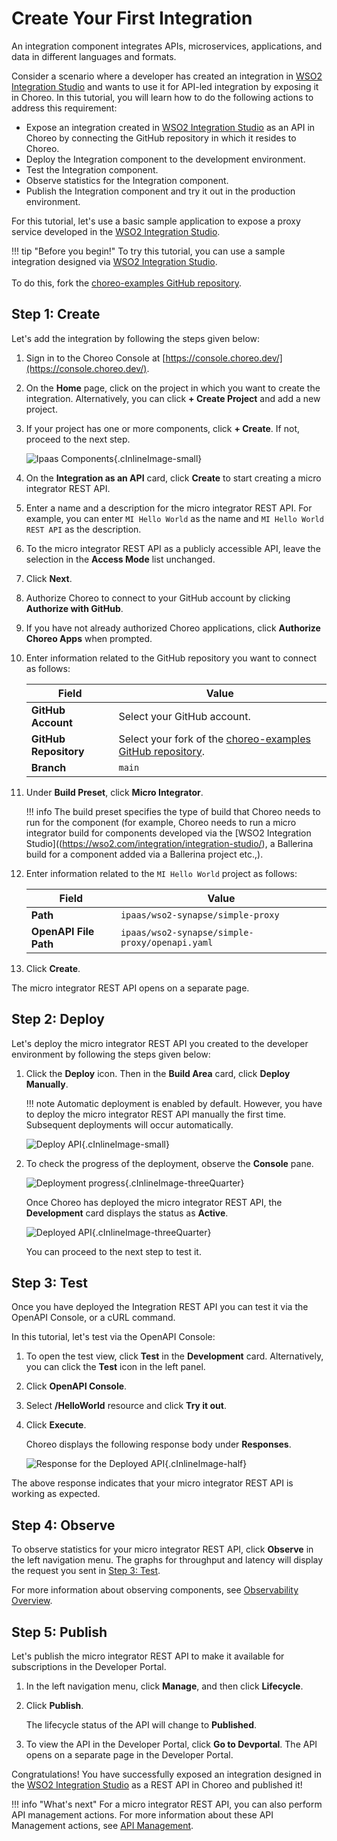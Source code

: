 # Create Your First Integration

An integration component integrates APIs, microservices, applications, and data in different languages and formats.

Consider a scenario where a developer has created an integration in [WSO2 Integration Studio](https://wso2.com/integration/integration-studio/) and wants to use it for API-led integration by exposing it in Choreo. In this tutorial, you will learn how to do the following actions to address this requirement:

- Expose an integration created in [WSO2 Integration Studio](https://wso2.com/integration/integration-studio/) as an API in Choreo by connecting the GitHub repository in which it resides to Choreo.
- Deploy the Integration component to the development environment.
- Test the Integration component.
- Observe statistics for the Integration component.
- Publish the Integration component and try it out in the production environment.

For this tutorial, let's use a basic sample application to expose a proxy service developed in the [WSO2 Integration Studio](https://wso2.com/integration/integration-studio/).

!!! tip "Before you begin!"
    To try this tutorial, you can use a sample integration designed via [WSO2 Integration Studio](https://wso2.com/integration/integration-studio/).<br/><br/>To do this, fork the [choreo-examples GitHub repository](https://github.com/wso2/choreo-examples/tree/main/ipaas/wso2-synapse/simple-proxy).

## Step 1: Create

Let's add the integration by following the steps given below:

1. Sign in to the Choreo Console at [https://console.choreo.dev/](https://console.choreo.dev/).

2. On the **Home** page, click on the project in which you want to create the integration. Alternatively, you can click **+ Create Project** and add a new project.

3. If your project has one or more components, click **+ Create**. If not, proceed to the next step.

    ![Ipaas Components](../../assets/img/tutorials/integration-rest-api/integration_rest_api.png){.cInlineImage-small}

4. On the **Integration as an API** card, click **Create** to start creating a micro integrator REST API.

5. Enter a name and a description for the micro integrator REST API. For example, you can enter `MI Hello World` as the name and `MI Hello World REST API` as the description.

6. To the micro integrator REST API as a publicly accessible API, leave the selection in the **Access Mode** list unchanged.

7. Click **Next**.

8. Authorize Choreo to connect to your GitHub account by clicking **Authorize with GitHub**.

9. If you have not already authorized Choreo applications, click **Authorize Choreo Apps** when prompted.

10. Enter information related to the GitHub repository you want to connect as follows:

     | **Field**             | **Value**                                                                                             |
     |-----------------------|-------------------------------------------------------------------------------------------------------|
     | **GitHub Account**    | Select your GitHub account.                                                                           |
     | **GitHub Repository** | Select your fork of the [choreo-examples GitHub repository](https://github.com/wso2/choreo-examples). |
     | **Branch**            | `main`                                                                                                |

11. Under **Build Preset**, click **Micro Integrator**.

     !!! info
         The build preset specifies the type of build that Choreo needs to run for the component (for example, Choreo needs to run a micro integrator build for components developed via the [WSO2 Integration Studio]((https://wso2.com/integration/integration-studio/), a Ballerina build for a component added via a Ballerina project etc.,).

12. Enter information related to the `MI Hello World` project as follows:

     | **Field**             | **Value**                                      |
     |-----------------------|------------------------------------------------|
     | **Path**              | `ipaas/wso2-synapse/simple-proxy`              |
     | **OpenAPI File Path** | `ipaas/wso2-synapse/simple-proxy/openapi.yaml` |
 
13. Click **Create**.

The micro integrator REST API opens on a separate page.

## Step 2: Deploy

Let's deploy the micro integrator REST API you created to the developer environment by following the steps given below:

1. Click the **Deploy** icon. Then in the **Build Area** card, click **Deploy Manually**.

   !!! note
       Automatic deployment is enabled by default. However, you have to deploy the micro integrator REST API manually the first time. Subsequent deployments will occur automatically.

   ![Deploy API](../../assets/img/tutorials/integration-rest-api/deploy_mi_rest_api.png){.cInlineImage-small}

2. To check the progress of the deployment, observe the **Console** pane.

    ![Deployment progress](../../assets/img/tutorials/integration-rest-api/deploying_mi_rest_api.png){.cInlineImage-threeQuarter}

     Once Choreo has deployed the micro integrator REST API, the **Development** card displays the status as **Active**.

    ![Deployed API](../../assets/img/tutorials/integration-rest-api/deployed_mi_rest_api.png){.cInlineImage-threeQuarter}

    You can proceed to the next step to test it.

## Step 3: Test

Once you have deployed the Integration REST API you can test it via the OpenAPI Console, or a cURL command.

In this tutorial, let's test via the OpenAPI Console:

1. To open the test view, click **Test** in the **Development** card. Alternatively, you can click the **Test** icon in the left panel.

2. Click **OpenAPI Console**.

3. Select **/HelloWorld** resource and click **Try it out**.

4. Click **Execute**.

   Choreo displays the following response body under **Responses**.

   ![Response for the Deployed API](../../assets/img/tutorials/integration-rest-api/response_mi_rest_api.png){.cInlineImage-half}

The above response indicates that your micro integrator REST API is working as expected.

## Step 4: Observe

To observe statistics for your micro integrator REST API, click **Observe** in the left navigation menu. The graphs for throughput and latency will display the request you sent in [Step 3: Test](#step-3-test).

For more information about observing components, see [Observability Overview](../../observe-and-analyze/observe/observability-overview.md).

## Step 5: Publish

Let's publish the micro integrator REST API to make it available for subscriptions in the Developer Portal.

1. In the left navigation menu, click **Manage**, and then click **Lifecycle**.

2. Click **Publish**.

    The lifecycle status of the API will change to **Published**.

3. To view the API in the Developer Portal, click **Go to Devportal**. The API opens on a separate page in the Developer Portal.

Congratulations! You have successfully exposed an integration designed in the [WSO2 Integration Studio](https://wso2.com/integration/integration-studio/) as a REST API in Choreo and published it!

!!! info "What's next"
    For a micro integrator REST API, you can also perform API management actions. For more information about these API Management actions, see [API Management](../../manage/api-management.md).

